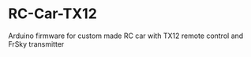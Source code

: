 # RC-Car-TX12
Arduino firmware for custom made RC car with TX12 remote control and FrSky transmitter

